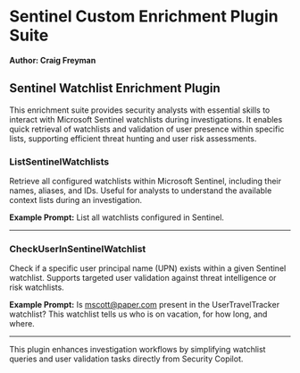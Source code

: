 # Sentinel Custom Enrichment Plugin Suite  
**Author: Craig Freyman**  

## Sentinel Watchlist Enrichment Plugin  
This enrichment suite provides security analysts with essential skills to interact with Microsoft Sentinel watchlists during investigations. It enables quick retrieval of watchlists and validation of user presence within specific lists, supporting efficient threat hunting and user risk assessments.

### ListSentinelWatchlists  
Retrieve all configured watchlists within Microsoft Sentinel, including their names, aliases, and IDs. Useful for analysts to understand the available context lists during an investigation.

**Example Prompt:** List all watchlists configured in Sentinel.

---

### CheckUserInSentinelWatchlist  
Check if a specific user principal name (UPN) exists within a given Sentinel watchlist. Supports targeted user validation against threat intelligence or risk watchlists.

**Example Prompt:** Is mscott@paper.com present in the UserTravelTracker watchlist? This watchlist tells us who is on vacation, for how long, and where. 

---

This plugin enhances investigation workflows by simplifying watchlist queries and user validation tasks directly from Security Copilot.